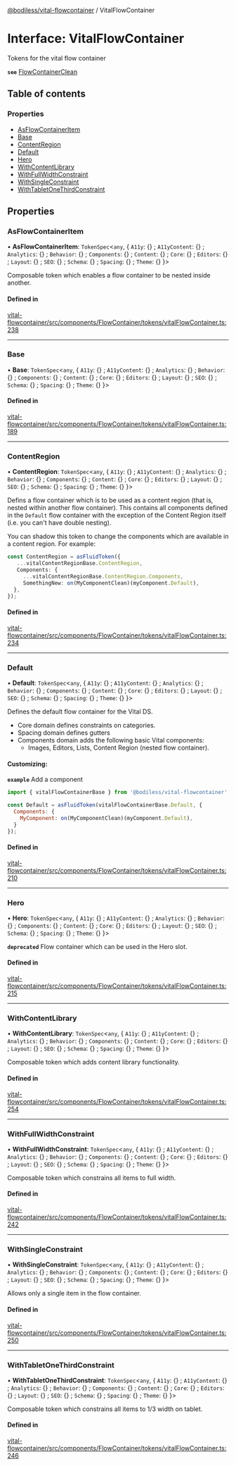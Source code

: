 [@bodiless/vital-flowcontainer](../README.md) / VitalFlowContainer

# Interface: VitalFlowContainer

Tokens for the vital flow container

**`see`** [FlowContainerClean](../README.md#flowcontainerclean)

## Table of contents

### Properties

- [AsFlowContainerItem](VitalFlowContainer.md#asflowcontaineritem)
- [Base](VitalFlowContainer.md#base)
- [ContentRegion](VitalFlowContainer.md#contentregion)
- [Default](VitalFlowContainer.md#default)
- [Hero](VitalFlowContainer.md#hero)
- [WithContentLibrary](VitalFlowContainer.md#withcontentlibrary)
- [WithFullWidthConstraint](VitalFlowContainer.md#withfullwidthconstraint)
- [WithSingleConstraint](VitalFlowContainer.md#withsingleconstraint)
- [WithTabletOneThirdConstraint](VitalFlowContainer.md#withtabletonethirdconstraint)

## Properties

### AsFlowContainerItem

• **AsFlowContainerItem**: `TokenSpec`<`any`, { `A11y`: {} ; `A11yContent`: {} ; `Analytics`: {} ; `Behavior`: {} ; `Components`: {} ; `Content`: {} ; `Core`: {} ; `Editors`: {} ; `Layout`: {} ; `SEO`: {} ; `Schema`: {} ; `Spacing`: {} ; `Theme`: {}  }\>

Composable token which enables a flow container to be nested inside another.

#### Defined in

[vital-flowcontainer/src/components/FlowContainer/tokens/vitalFlowContainer.ts:238](https://github.com/johnsonandjohnson/Bodiless-JS/blob/0752eccc/packages/vital-flowcontainer/src/components/FlowContainer/tokens/vitalFlowContainer.ts#L238)

___

### Base

• **Base**: `TokenSpec`<`any`, { `A11y`: {} ; `A11yContent`: {} ; `Analytics`: {} ; `Behavior`: {} ; `Components`: {} ; `Content`: {} ; `Core`: {} ; `Editors`: {} ; `Layout`: {} ; `SEO`: {} ; `Schema`: {} ; `Spacing`: {} ; `Theme`: {}  }\>

#### Defined in

[vital-flowcontainer/src/components/FlowContainer/tokens/vitalFlowContainer.ts:189](https://github.com/johnsonandjohnson/Bodiless-JS/blob/0752eccc/packages/vital-flowcontainer/src/components/FlowContainer/tokens/vitalFlowContainer.ts#L189)

___

### ContentRegion

• **ContentRegion**: `TokenSpec`<`any`, { `A11y`: {} ; `A11yContent`: {} ; `Analytics`: {} ; `Behavior`: {} ; `Components`: {} ; `Content`: {} ; `Core`: {} ; `Editors`: {} ; `Layout`: {} ; `SEO`: {} ; `Schema`: {} ; `Spacing`: {} ; `Theme`: {}  }\>

Defins a flow container which is to be used as a content region (that is,
nested within another flow container). This contains all components
defined in the `Default` flow container with the exception of
the Content Region itself (i.e. you can't have double nesting).

You can shadow this token to change the components which are available
in a content region.  For example:
```ts
const ContentRegion = asFluidToken({
   ...vitalContentRegionBase.ContentRegion,
   Components: {
     ...vitalContentRegionBase.ContentRegion.Components,
     SomethingNew: on(MyComponentClean)(myComponent.Default),
  },
});
```

#### Defined in

[vital-flowcontainer/src/components/FlowContainer/tokens/vitalFlowContainer.ts:234](https://github.com/johnsonandjohnson/Bodiless-JS/blob/0752eccc/packages/vital-flowcontainer/src/components/FlowContainer/tokens/vitalFlowContainer.ts#L234)

___

### Default

• **Default**: `TokenSpec`<`any`, { `A11y`: {} ; `A11yContent`: {} ; `Analytics`: {} ; `Behavior`: {} ; `Components`: {} ; `Content`: {} ; `Core`: {} ; `Editors`: {} ; `Layout`: {} ; `SEO`: {} ; `Schema`: {} ; `Spacing`: {} ; `Theme`: {}  }\>

Defines the default flow container for the Vital DS.
- Core domain defines constraints on categories.
- Spacing domain defines gutters
- Components domain adds the following basic Vital components:
  - Images, Editors, Lists, Content Region (nested flow container).

#### Customizing:

**`example`** Add a component
```js
import { vitalFlowContainerBase } from '@bodiless/vital-flowcontainer';

const Default = asFluidToken(vitalFlowContainerBase.Default, {
  Components: {
    MyComponent: on(MyComponentClean)(myComponent.Default),
  }
});
```

#### Defined in

[vital-flowcontainer/src/components/FlowContainer/tokens/vitalFlowContainer.ts:210](https://github.com/johnsonandjohnson/Bodiless-JS/blob/0752eccc/packages/vital-flowcontainer/src/components/FlowContainer/tokens/vitalFlowContainer.ts#L210)

___

### Hero

• **Hero**: `TokenSpec`<`any`, { `A11y`: {} ; `A11yContent`: {} ; `Analytics`: {} ; `Behavior`: {} ; `Components`: {} ; `Content`: {} ; `Core`: {} ; `Editors`: {} ; `Layout`: {} ; `SEO`: {} ; `Schema`: {} ; `Spacing`: {} ; `Theme`: {}  }\>

**`deprecated`**
Flow container which can be used in the Hero slot.

#### Defined in

[vital-flowcontainer/src/components/FlowContainer/tokens/vitalFlowContainer.ts:215](https://github.com/johnsonandjohnson/Bodiless-JS/blob/0752eccc/packages/vital-flowcontainer/src/components/FlowContainer/tokens/vitalFlowContainer.ts#L215)

___

### WithContentLibrary

• **WithContentLibrary**: `TokenSpec`<`any`, { `A11y`: {} ; `A11yContent`: {} ; `Analytics`: {} ; `Behavior`: {} ; `Components`: {} ; `Content`: {} ; `Core`: {} ; `Editors`: {} ; `Layout`: {} ; `SEO`: {} ; `Schema`: {} ; `Spacing`: {} ; `Theme`: {}  }\>

Composable token which adds content library functionality.

#### Defined in

[vital-flowcontainer/src/components/FlowContainer/tokens/vitalFlowContainer.ts:254](https://github.com/johnsonandjohnson/Bodiless-JS/blob/0752eccc/packages/vital-flowcontainer/src/components/FlowContainer/tokens/vitalFlowContainer.ts#L254)

___

### WithFullWidthConstraint

• **WithFullWidthConstraint**: `TokenSpec`<`any`, { `A11y`: {} ; `A11yContent`: {} ; `Analytics`: {} ; `Behavior`: {} ; `Components`: {} ; `Content`: {} ; `Core`: {} ; `Editors`: {} ; `Layout`: {} ; `SEO`: {} ; `Schema`: {} ; `Spacing`: {} ; `Theme`: {}  }\>

Composable token which constrains all items to full width.

#### Defined in

[vital-flowcontainer/src/components/FlowContainer/tokens/vitalFlowContainer.ts:242](https://github.com/johnsonandjohnson/Bodiless-JS/blob/0752eccc/packages/vital-flowcontainer/src/components/FlowContainer/tokens/vitalFlowContainer.ts#L242)

___

### WithSingleConstraint

• **WithSingleConstraint**: `TokenSpec`<`any`, { `A11y`: {} ; `A11yContent`: {} ; `Analytics`: {} ; `Behavior`: {} ; `Components`: {} ; `Content`: {} ; `Core`: {} ; `Editors`: {} ; `Layout`: {} ; `SEO`: {} ; `Schema`: {} ; `Spacing`: {} ; `Theme`: {}  }\>

Allows only a single item in the flow container.

#### Defined in

[vital-flowcontainer/src/components/FlowContainer/tokens/vitalFlowContainer.ts:250](https://github.com/johnsonandjohnson/Bodiless-JS/blob/0752eccc/packages/vital-flowcontainer/src/components/FlowContainer/tokens/vitalFlowContainer.ts#L250)

___

### WithTabletOneThirdConstraint

• **WithTabletOneThirdConstraint**: `TokenSpec`<`any`, { `A11y`: {} ; `A11yContent`: {} ; `Analytics`: {} ; `Behavior`: {} ; `Components`: {} ; `Content`: {} ; `Core`: {} ; `Editors`: {} ; `Layout`: {} ; `SEO`: {} ; `Schema`: {} ; `Spacing`: {} ; `Theme`: {}  }\>

Composable token which constrains all items to 1/3 width on tablet.

#### Defined in

[vital-flowcontainer/src/components/FlowContainer/tokens/vitalFlowContainer.ts:246](https://github.com/johnsonandjohnson/Bodiless-JS/blob/0752eccc/packages/vital-flowcontainer/src/components/FlowContainer/tokens/vitalFlowContainer.ts#L246)
